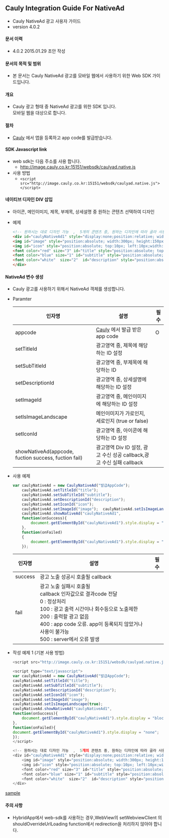 ## Cauly Integration Guide For NativeAd

* Cauly NativeAd 광고 사용자 가이드
* version 4.0.2


#### 문서 이력
* 4.0.2 2015.01.29 초안 작성

#### 문서의 목적 및 범위
* 본 문서는 Cauly NativeAd 광고를 모바일 웹에서 사용하기 위한 Web SDK 가이드입니다. 

#### 개요
* Cauly 광고 형태 중 NativeAd 광고를 위한 SDK 입니다.<br/>모바일 웹을 대상으로 합니다.

#### 절차
* <a href="http://cauly.net" target="_blank">Cauly</a> 에서 앱을 등록하고 app code를 발급받습니다.


#### SDK Javascript link
+  web sdk는 다음 주소를 사용 합니다.
	-   http://image.cauly.co.kr:15151/websdk/caulyad.native.js
+  사용 방법
	- ```<script src="http://image.cauly.co.kr:15151/websdk/caulyad.native.js"></script>```

#### 네이티브 디자인 DIV 삽입
- 아이콘, 메인이미지, 제목, 부제목, 상세설명 중 원하는 콘텐츠 선택하여 디자인

- 예제
	```html
	<!-- 원하시는 대로 디자인 가능  ,  5개의 콘텐츠 중, 원하는 디자인에 따라 골라 사용 가능 -->
	<div id="caulyNativeAd1" style="display:none;position:relative; width:300px; height:300px;">
	<img id="image" style="position:absolute; width:300px; height:150px;"></img>
	<img id="icon" style="position:absolute; top:10px; left:10px;width:50px; height:50px;"></img>
	<font color="red" size="3" id="title" style="position:absolute; top:10px; left:100px;width:200px; height:50px;" ></font>
	<font color="blue" size="1" id="subtitle" style="position:absolute; top:50px; left:100px;width:200px; height:50px;" ></font>
	<font color="white"  size="2"  id="description" style="position:absolute; top:80px; left:100px;width:200px;"></font>
	</div>
	```
#### NativeAd 변수 생성
* Cauly 광고를 사용하기 위해서 NativeAd 객체를 생성합니다.
* Paramter

	인자명|설명|필수
	--- | --- | ---
	appcode|<a href="http://cauly.net" target="_blank">Cauly</a> 에서 발급 받은 app code|O
	setTitleId |광고영역 중, 제목에 해당하는 ID 설정|
	setSubTitleId |광고영역 중, 부제목에 해당하는 ID|
	setDescriptionId|광고영역 중, 상세설명에 해당하는 ID 설정 |
	setImageId|광고영역 중, 메인이미지에 해당하는 ID 설정 |
	setIsImageLandscape|메인이미지가 가로인지, 세로인지 (true or false)|
	setIconId|광고영역 중, 아이콘에 해당하는 ID 설정|
	showNativeAd(appcode, fuction success, fuction fail)|광고영역 Div ID 설정, 광고 수신 성공 callback,광고 수신 실패 callback|





* 사용 예제
	```javascript
	var caulyNativeAd = new CaulyNativeAd("발급AppCode");
		caulyNativeAd.setTitleId("title"); 
		caulyNativeAd.setSubTitleId("subtitle"); 
		caulyNativeAd.setDescriptionId("description"); 
		caulyNativeAd.setIconId("icon");   
		caulyNativeAd.setImageId("image"); 	caulyNativeAd.setIsImageLandscape(true); 
		caulyNativeAd.showNativeAd("caulyNativeAd1", 
		function(onSuccess){
			document.getElementById("caulyNativeAd1").style.display = "block";
		},
		function(onFailed)  
		{
			document.getElementById("caulyNativeAd1").style.display = "none";
		});
	```



	
	인자명|설명|필수
	--- | --- | ---
	success|광고 노출 성공시 호출될 callback|
	fail| 광고 노출 실패시 호출될 <br/>callback 인자값으로 결과code 전달 <br/>0 : 정상처리 <br/>100 : 광고 출력 시간이나 회수등으로 노출제한 <br/>200 : 출력할 광고 없음 <br/>400 : app code 오류. app이 등록되지 않았거나 사용이 불가능 <br/>500 : server에서 오류 발생<br/>|
	


 






* 작성 예제 1 (기본 사용 방법)
	```javascript
	<script src="http://image.cauly.co.kr:15151/websdk/caulyad.native.js"></script>
	
	<script type="text/javascript">
	var caulyNativeAd = new CaulyNativeAd("발급AppCode");
	caulyNativeAd.setTitleId("title"); 
	caulyNativeAd.setSubTitleId("subtitle"); 
	caulyNativeAd.setDescriptionId("description"); 
	caulyNativeAd.setIconId("icon");   
	caulyNativeAd.setImageId("image");
	caulyNativeAd.setIsImageLandscape(true); 
	caulyNativeAd.showNativeAd("caulyNativeAd1", 
	function(onSuccess){
		document.getElementById("caulyNativeAd1").style.display = "block";
	},
	function(onFailed){
	document.getElementById("caulyNativeAd1").style.display = "none";
	});
	</script>
	
	<!-- 원하시는 대로 디자인 가능  ,  5개의 콘텐츠 중, 원하는 디자인에 따라 골라 사용 가능 -->
	<div id="caulyNativeAd1" style="display:none;position:relative; width:300px; height:300px;margin-left: 100px;">
		<img id="image" style="position:absolute; width:300px; height:150px;"></img>
		<img id="icon" style="position:absolute; top:10px; left:10px;width:50px; height:50px;"></img>
		<font color="red" size="3" id="title" style="position:absolute; top:10px; left:100px;width:200px; height:50px;" ></font>
		<font color="blue" size="1" id="subtitle" style="position:absolute; top:50px; left:100px;width:200px; height:50px;" ></font>
		<font color="white"  size="2"  id="description" style="position:absolute; top:80px; left:100px;width:200px;"></font>
	</div>
	```

[sample](http://image.cauly.co.kr:15151/richad/test/native_web/sample/joins.html)
 
####  주의 사항
+ HybridApp에서 web-sdk를 사용하는 경우,WebView의 setWebviewClient 의 shouldOverrideUrlLoading function에서
redirection을 처리하지 않아야 합니다.  

